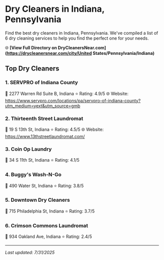 # Dry Cleaners in Indiana, Pennsylvania

Find the best dry cleaners in Indiana, Pennsylvania. We've compiled a list of 6 dry cleaning services to help you find the perfect one for your needs.

🌐 **[View Full Directory on DryCleanersNear.com](https://drycleanersnear.com/city/United States/Pennsylvania/Indiana)**

## Top Dry Cleaners

### 1. SERVPRO of Indiana County
📍 2277 Warren Rd Suite B, Indiana
⭐ Rating: 4.9/5
🌐 Website: https://www.servpro.com/locations/pa/servpro-of-indiana-county?utm_medium=yext&utm_source=gmb

### 2. Thirteenth Street Laundromat
📍 19 S 13th St, Indiana
⭐ Rating: 4.5/5
🌐 Website: https://www.13thstreetlaundromat.com/

### 3. Coin Op Laundry
📍 34 S 11th St, Indiana
⭐ Rating: 4.1/5

### 4. Buggy's Wash-N-Go
📍 490 Water St, Indiana
⭐ Rating: 3.8/5

### 5. Downtown Dry Cleaners
📍 715 Philadelphia St, Indiana
⭐ Rating: 3.7/5

### 6. Crimson Commons Laundromat
📍 934 Oakland Ave, Indiana
⭐ Rating: 2.4/5


---

*Last updated: 7/31/2025*
